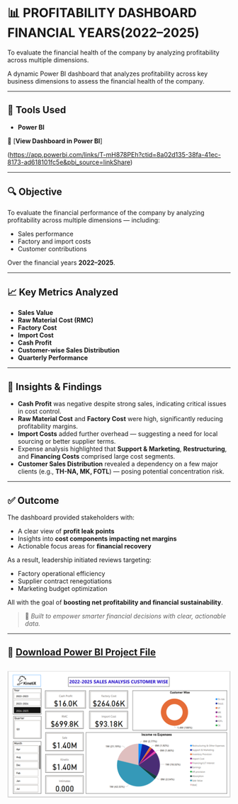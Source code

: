 #  📊 PROFITABILITY DASHBOARD FINANCIAL YEARS(2022–2025)
To evaluate the financial health of the company by analyzing profitability across multiple dimensions.

A dynamic Power BI dashboard that analyzes profitability across key business dimensions to assess the financial health of the company.

---

## 🔧 Tools Used
- **Power BI**

📎 [**View Dashboard in Power BI**] 

(https://app.powerbi.com/links/T-mH878PEh?ctid=8a02d135-38fa-41ec-8173-ad618101fc5e&pbi_source=linkShare) <!-- Replace '#' with actual dashboard link -->

---

## 🔍 Objective

To evaluate the financial performance of the company by analyzing profitability across multiple dimensions — including:

- Sales performance  
- Factory and import costs  
- Customer contributions  

Over the financial years **2022–2025**.

---

## 📈 Key Metrics Analyzed

- **Sales Value**  
- **Raw Material Cost (RMC)**  
- **Factory Cost**  
- **Import Cost**  
- **Cash Profit**  
- **Customer-wise Sales Distribution**  
- **Quarterly Performance**

---

## 📌 Insights & Findings

- **Cash Profit** was negative despite strong sales, indicating critical issues in cost control.
- **Raw Material Cost** and **Factory Cost** were high, significantly reducing profitability margins.
- **Import Costs** added further overhead — suggesting a need for local sourcing or better supplier terms.
- Expense analysis highlighted that **Support & Marketing**, **Restructuring**, and **Financing Costs** comprised large cost segments.
- **Customer Sales Distribution** revealed a dependency on a few major clients (e.g., **TH-NA, MK, FOTL**) — posing potential concentration risk.

---

## ✅ Outcome

The dashboard provided stakeholders with:

- A clear view of **profit leak points**
- Insights into **cost components impacting net margins**
- Actionable focus areas for **financial recovery**

As a result, leadership initiated reviews targeting:

- Factory operational efficiency  
- Supplier contract renegotiations  
- Marketing budget optimization  

All with the goal of **boosting net profitability and financial sustainability**.

> 📍 *Built to empower smarter financial decisions with clear, actionable data.*
---
📁 [Download Power BI Project File](profitability-dashboard-2025.pbix)
---
![**Dashboard Preview**](profitability-dashboard-snip.png)
---


